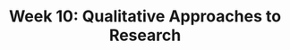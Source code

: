 ---
title: 'Week 10: Qualitative Approaches to Research'
description:
  'This is an introduction to qualitative research methodology used in social and health sciences. We look at how critical-social and constructivist-interpretive views have shaped knowledge production through qualitative research approaches.'
prev: null
next: null
type: chapter
id: 11
---